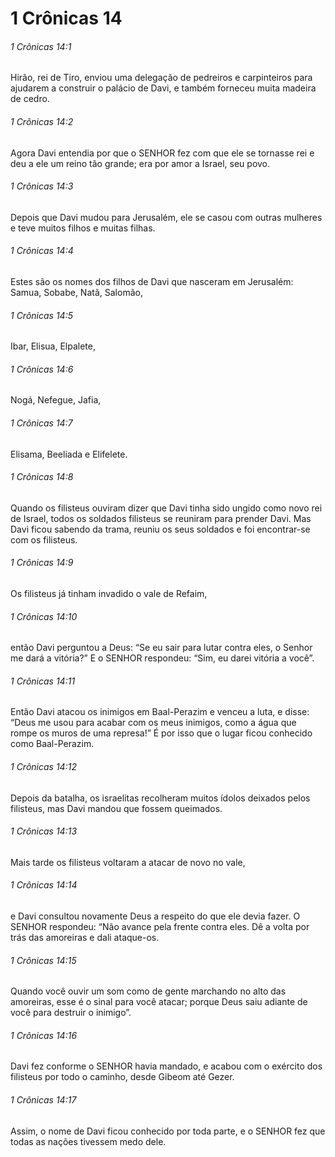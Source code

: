 # 1 Crônicas 14

###### 1 Crônicas 14:1

Hirão, rei de Tiro, enviou uma delegação de pedreiros e carpinteiros para ajudarem a construir o palácio de Davi, e também forneceu muita madeira de cedro.

###### 1 Crônicas 14:2

Agora Davi entendia por que o SENHOR fez com que ele se tornasse rei e deu a ele um reino tão grande; era por amor a Israel, seu povo.

###### 1 Crônicas 14:3

Depois que Davi mudou para Jerusalém, ele se casou com outras mulheres e teve muitos filhos e muitas filhas.

###### 1 Crônicas 14:4

Estes são os nomes dos filhos de Davi que nasceram em Jerusalém: Samua, Sobabe, Natã, Salomão,

###### 1 Crônicas 14:5

Ibar, Elisua, Elpalete,

###### 1 Crônicas 14:6

Nogá, Nefegue, Jafia,

###### 1 Crônicas 14:7

Elisama, Beeliada e Elifelete.

###### 1 Crônicas 14:8

Quando os filisteus ouviram dizer que Davi tinha sido ungido como novo rei de Israel, todos os soldados filisteus se reuniram para prender Davi. Mas Davi ficou sabendo da trama, reuniu os seus soldados e foi encontrar-se com os filisteus.

###### 1 Crônicas 14:9

Os filisteus já tinham invadido o vale de Refaim,

###### 1 Crônicas 14:10

então Davi perguntou a Deus: “Se eu sair para lutar contra eles, o Senhor me dará a vitória?” E o SENHOR respondeu: “Sim, eu darei vitória a você”.

###### 1 Crônicas 14:11

Então Davi atacou os inimigos em Baal-Perazim e venceu a luta, e disse: “Deus me usou para acabar com os meus inimigos, como a água que rompe os muros de uma represa!” É por isso que o lugar ficou conhecido como Baal-Perazim.

###### 1 Crônicas 14:12

Depois da batalha, os israelitas recolheram muitos ídolos deixados pelos filisteus, mas Davi mandou que fossem queimados.

###### 1 Crônicas 14:13

Mais tarde os filisteus voltaram a atacar de novo no vale,

###### 1 Crônicas 14:14

e Davi consultou novamente Deus a respeito do que ele devia fazer. O SENHOR respondeu: “Não avance pela frente contra eles. Dê a volta por trás das amoreiras e dali ataque-os.

###### 1 Crônicas 14:15

Quando você ouvir um som como de gente marchando no alto das amoreiras, esse é o sinal para você atacar; porque Deus saiu adiante de você para destruir o inimigo”.

###### 1 Crônicas 14:16

Davi fez conforme o SENHOR havia mandado, e acabou com o exército dos filisteus por todo o caminho, desde Gibeom até Gezer.

###### 1 Crônicas 14:17

Assim, o nome de Davi ficou conhecido por toda parte, e o SENHOR fez que todas as nações tivessem medo dele.

